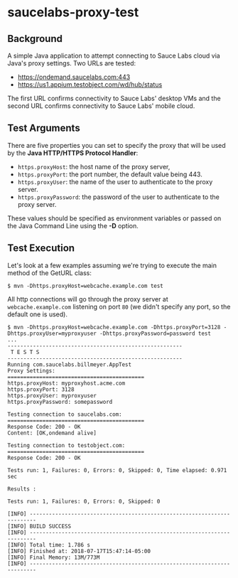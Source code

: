 # saucelabs-proxy-test

## Background

A simple Java application to attempt connecting to Sauce Labs cloud via Java's proxy settings.  Two URLs are tested:

* https://ondemand.saucelabs.com:443
* https://us1.appium.testobject.com/wd/hub/status

The first URL confirms connectivity to Sauce Labs' desktop VMs and the second URL confirms connectivity to Sauce Labs' mobile cloud.

## Test Arguments

There are five properties you can set to specify the proxy that will be used by the __Java HTTP/HTTPS Protocol Handler__:

* `https.proxyHost`: the host name of the proxy server,
* `https.proxyPort`: the port number, the default value being 443.
* `https.proxyUser`: the name of the user to authenticate to the proxy server.
* `https.proxyPassword`: the password of the user to authenticate to the proxy server.

These values should be specified as environment variables or passed on the Java Command Line using the __-D__ option.

## Test Execution

Let's look at a few examples assuming we're trying to execute the main method of the GetURL class:

    $ mvn -Dhttps.proxyHost=webcache.example.com test

All http connections will go through the proxy server at `webcache.example.com` listening on port `80` (we didn't specify any port, so the default one is used).

    $ mvn -Dhttps.proxyHost=webcache.example.com -Dhttps.proxyPort=3128 -Dhttps.proxyUser=myproxyuser -Dhttps.proxyPassword=password test
    ...
    -------------------------------------------------------
     T E S T S
    -------------------------------------------------------
    Running com.saucelabs.billmeyer.AppTest
    Proxy Settings:
    ===========================================
    https.proxyHost: myproxyhost.acme.com
    https.proxyPort: 3128
    https.proxyUser: myproxyuser
    https.proxyPassword: somepassword
    
    Testing connection to saucelabs.com:
    ===========================================
    Response Code: 200 - OK
    Content: [OK,ondemand alive]
    
    Testing connection to testobject.com:
    ===========================================
    Response Code: 200 - OK
    
    Tests run: 1, Failures: 0, Errors: 0, Skipped: 0, Time elapsed: 0.971 sec
    
    Results :
    
    Tests run: 1, Failures: 0, Errors: 0, Skipped: 0
    
    [INFO] ------------------------------------------------------------------------
    [INFO] BUILD SUCCESS
    [INFO] ------------------------------------------------------------------------
    [INFO] Total time: 1.786 s
    [INFO] Finished at: 2018-07-17T15:47:14-05:00
    [INFO] Final Memory: 13M/773M
    [INFO] ------------------------------------------------------------------------
